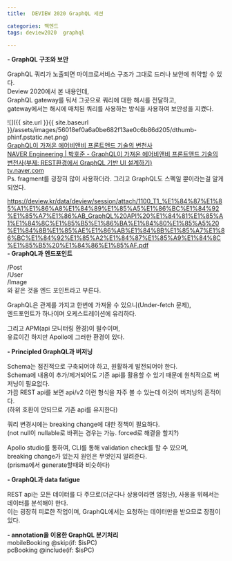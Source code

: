 ```yaml
---
title:  DEVIEW 2020 GraphQL 세션

categories: 백엔드 
tags: deview2020  graphql
 
---
```


  
**- GraphQL 구조와 보안**  
   
GraphQL 쿼리가 노출되면 마이크로서비스 구조가 그대로 드러나 보안에 취약할 수 있다.  
Deview 2020에서 본 내용인데,  
GraphQL gateway를 둬서 그곳으로 쿼리에 대한 해시를 전달하고,  
gateway에서는 해시에 매치된 쿼리를 사용하는 방식을 사용하여 보안성을 지켰다.  
  
![]({{ site.url }}{{ site.baseurl }}/assets/images/56018ef0a6a0be682f13ae0c6b86d205/dthumb-phinf.pstatic.net.png)  
  [GraphQL이 가져온 에어비앤비 프론트앤드 기술의 변천사](https://tv.naver.com/v/16970011)   
   [NAVER Engineering | 박호준 - GraphQL이 가져온 에어비앤비 프론트앤드 기술의 변천사(부제: REST환경에서 GraphQL 기반 UI 설계하기)](https://tv.naver.com/v/16970011)   
  [tv.naver.com](https://tv.naver.com/v/16970011)    
Ps. fragment를 굉장히 많이 사용하더라. 그리고 GraphQL도 스펙일 뿐이라는걸 알게되었다.  
   
 https://deview.kr/data/deview/session/attach/1100_T1_%E1%84%87%E1%85%A1%E1%86%A8%E1%84%89%E1%85%A5%E1%86%BC%E1%84%92%E1%85%A7%E1%86%AB_GraphQL%20API%20%E1%84%81%E1%85%A1%E1%84%8C%E1%85%B5%E1%86%BA%E1%84%80%E1%85%A5%20%E1%84%8B%E1%85%AE%E1%86%AB%E1%84%8B%E1%85%A7%E1%86%BC%E1%84%92%E1%85%A2%E1%84%87%E1%85%A9%E1%84%8C%E1%85%B5%20%E1%84%86%E1%85%AF.pdf  
**- GraphQL과 엔드포인트**  
   
/Post  
/User  
/Image  
와 같은 것을 엔드 포인트라고 부른다.  
   
GraphQL은 관계를 가지고 한번에 가져올 수 있으니(Under-fetch 문제),  
엔드포인트가 하나이며 오케스트레이션에 유리하다.  
   
그리고 APM(api 모니터링 환경)이 필수이며,  
유료이긴 하지만 Apollo에 그러한 환경이 있다.  
   
   
**- Principled GraphQL과 버저닝**  
   
Schema는 점진적으로 구축되어야 하고, 원활하게 발전되어야 한다.  
Schema에 내용이 추가/제거되어도 기존 api를 활용할 수 있기 때문에 원칙적으로 버저닝이 필요없다.  
가끔 REST api를 보면 api/v2 이런 형식을 자주 볼 수 있는데 이것이 버저닝의 흔적이다.  
(하위 호환이 안되므로 기존 api를 유지한다)  
   
쿼리 변경시에는 breaking change에 대한 정책이 필요하다.  
(not null이 nullable로 바뀌는 경우는 가능. forced로 해결을 할지?)  
   
Apollo studio를 통하여, CLI를 통해 validation check를 할 수 있으며,  
breaking change가 있는지 원인은 무엇인지 알려준다.  
(prisma에서 generate할때와 비슷하다)  
   
   
**- GraphQL과 data fatigue**  
  
REST api는 모든 데이터를 다 주므로(더군다나 상용이라면 엄청난), 사용을 위해서는 데이터를 분석해야 한다.  
이는 굉장히 피로한 작업이며, GraphQL에서는 요청하는 데이터만을 받으므로 장점이 있다.  
   
   
**- annotation을 이용한 GraphQL 분기처리**  
mobileBooking @skip(if: $isPC)  
pcBooking @include(if: $isPC)  
  
